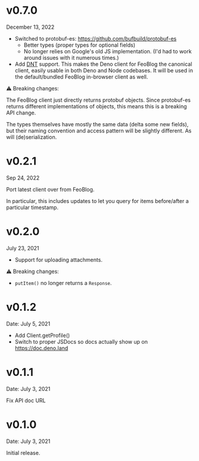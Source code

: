 v0.7.0
======

December 13, 2022

 * Switched to protobuf-es: <https://github.com/bufbuild/protobuf-es>
   * Better types (proper types for optional fields)
   * No longer relies on Google's old JS implementation.
     (I'd had to work around issues with it numerous times.)
 * Add [DNT] support. This makes the Deno client for FeoBlog the canonical
   client, easily usable in both Deno and Node codebases. It will be used in
   the default/bundled FeoBlog in-browser client as well.

[DNT]: https://github.com/denoland/dnt

⚠️ Breaking changes:

The FeoBlog client just directly returns protobuf objects. Since protobuf-es
returns different implementations of objects, this means this is a breaking
API change.

The types themselves have mostly the same data (delta some new fields), but
their naming convention and access pattern will be slightly different.  As will
(de)serialization.

v0.2.1
======

Sep 24, 2022

Port latest client over from FeoBlog.

In particular, this includes updates to let you query for items
before/after a particular timestamp.

v0.2.0
======

July 23, 2021

 * Support for uploading attachments.

⚠️ Breaking changes:

 * `putItem()` no longer returns a `Response`.

v0.1.2
======

Date: July 5, 2021

 * Add Client.getProfile()
 * Switch to proper JSDocs so docs actually show up on <https://doc.deno.land>

v0.1.1
======

Date: July 3, 2021

Fix API doc URL

v0.1.0
======

Date: July 3, 2021

Initial release.
